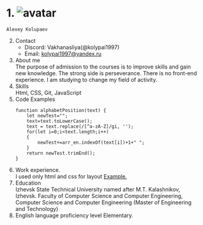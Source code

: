 # 1. ![avatar](https://www.karusel-tv.ru/f/uploads/monthly_05_2015/post-133886-0-32456700-1431958548.jpeg)
    Alexey Kolupaev
2. Contact
    * Discord: Vakhanasliya(@kolypai1997)
    * Email: kolypai1997@yandex.ru
3. About me  
The purpose of admission to the courses is to improve skills and gain new knowledge. The strong side is perseverance. There is no front-end experience. I am studying to change my field of activity.
4. Skills  
    Html, CSS, Git, JavaScript
5. Code Examples
    ```
    function alphabetPosition(text) {
        let newTest="";
        text=text.toLowerCase();
        text = text.replace(/[^a-zA-Z]/gi, '');
        for(let i=0;i<text.length;i++)
        {
            newTest+=arr_en.indexOf(text[i])+1+" ";
        }
        return newTest.trimEnd();
    }
    ```
6. Work experience.  
    I used only html and css for layout [Example.](https://github.com/kolypai1997/FirstWeb/tree/master/project2)
7. Education  
    Izhevsk State Technical University named after M.T. Kalashnikov, Izhevsk. 
Faculty of Computer Science and Computer Engineering, Computer Science and Computer Engineering (Master of Engineering and Technology)
8. English language proficiency level Elementary.